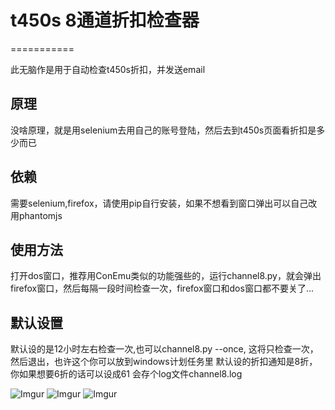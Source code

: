 # t450s 8通道折扣检查器
===========

此无脑作是用于自动检查t450s折扣，并发送email

原理
-----
没啥原理，就是用selenium去用自己的账号登陆，然后去到t450s页面看折扣是多少而已

依赖
-----
需要selenium,firefox，请使用pip自行安装，如果不想看到窗口弹出可以自己改用phantomjs

使用方法
-----
打开dos窗口，推荐用ConEmu类似的功能强些的，运行channel8.py，就会弹出firefox窗口，然后每隔一段时间检查一次，firefox窗口和dos窗口都不要关了...


默认设置
-----
默认设的是12小时左右检查一次,也可以channel8.py --once, 这将只检查一次，然后退出，也许这个你可以放到windows计划任务里
默认设的折扣通知是8折，你如果想要6折的话可以设成61
会存个log文件channel8.log

![Imgur](http://i.imgur.com/pal7HTv.png)
![Imgur](http://i.imgur.com/AjMbrsa.png)
![Imgur](http://i.imgur.com/rOWdCzP.png)
